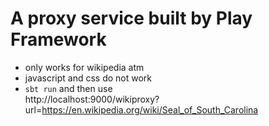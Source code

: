 # A proxy service built by Play Framework

- only works for wikipedia atm
- javascript and css do not work
- ```sbt run``` and then use  
 http://localhost:9000/wikiproxy?url=https://en.wikipedia.org/wiki/Seal_of_South_Carolina